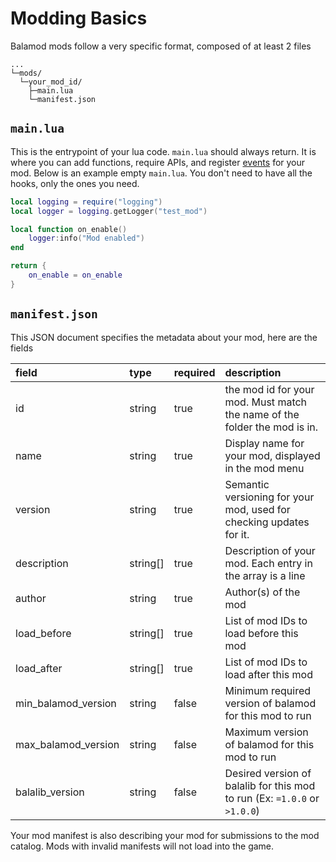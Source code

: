 # Modding Basics

Balamod mods follow a very specific format,
composed of at least 2 files

```
...
└─mods/            
  └─your_mod_id/   
    ├─main.lua     
    └─manifest.json
```

## `main.lua`

This is the entrypoint of your lua code. `main.lua` should always return. It is where you can add functions, require
APIs, and register [events](./events.md) for your mod. Below is an example empty `main.lua`. You don't need to have all
the hooks, only the ones you need.

```lua
local logging = require("logging")
local logger = logging.getLogger("test_mod")

local function on_enable()
    logger:info("Mod enabled")
end

return {
    on_enable = on_enable
}
```

## `manifest.json`

This JSON document specifies the metadata about your mod, here are the fields

| field               | type     | required | description                                                               |
|:--------------------|:---------|:---------|:--------------------------------------------------------------------------|
| id                  | string   | true     | the mod id for your mod. Must match the name of the folder the mod is in. |
| name                | string   | true     | Display name for your mod, displayed in the mod menu                      |
| version             | string   | true     | Semantic versioning for your mod, used for checking updates for it.       |
| description         | string[] | true     | Description of your mod. Each entry in the array is a line                |
| author              | string   | true     | Author(s) of the mod                                                      |
| load_before         | string[] | true     | List of mod IDs to load before this mod                                   |
| load_after          | string[] | true     | List of mod IDs to load after this mod                                    |
| min_balamod_version | string   | false    | Minimum required version of balamod for this mod to run                   |
| max_balamod_version | string   | false    | Maximum version of balamod for this mod to run                            |
| balalib_version     | string   | false    | Desired version of balalib for this mod to run (Ex: `=1.0.0` or `>1.0.0`) |

Your mod manifest is also describing your mod for submissions to the mod catalog. Mods with invalid manifests will not
load into the game.
